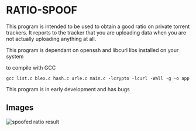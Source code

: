 # RATIO-SPOOF

This program is intended to be used to obtain a good ratio on private torrent trackers.
It reports to the tracker that you are uploading data when you are not actually uploading anything at all.

This program is dependant on openssh and libcurl libs installed on your system

to compile with GCC

`gcc list.c blex.c hash.c urle.c main.c -lcrypto -lcurl -Wall -g -o app`

This program is in early development and has bugs

## Images
![spoofed ratio result](http://i.imgur.com/0FCZTEt.png)

